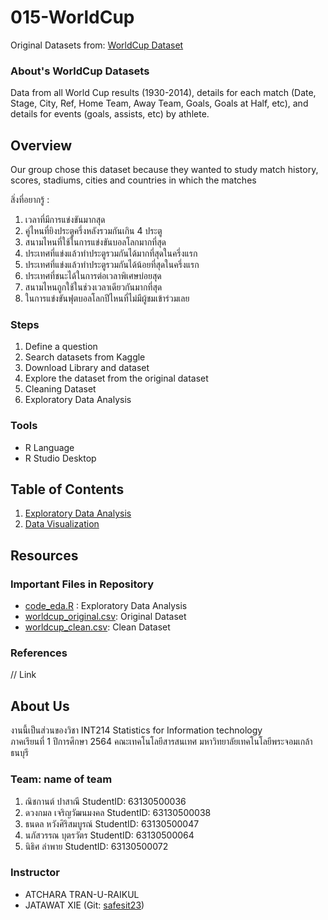 # 015-WorldCup

Original Datasets from: [WorldCup Dataset](https://www.kaggle.com/mysarahmadbhat/world-cup?select=WorldCupMatches.csv)

### About's WorldCup Datasets

Data from all World Cup results (1930-2014), details for each match (Date, Stage, City, Ref, Home Team, Away Team, Goals, Goals at Half, etc), and details for events (goals, assists, etc) by athlete.

## Overview

Our group chose this dataset because they wanted to study match history, scores, stadiums, cities and countries in which the matches

สิ่งที่อยากรู้ :

1.  เวลาที่มีการแข่งขันมากสุด
2.  คู่ไหนที่ยิงประตูครึ่งหลังรวมกันเกิน 4 ประตู
3.  สนามไหนที่ใช้ในการแข่งขันบอลโลกมากที่สุด
4.  ประเทศที่แข่งแล้วทำประตูรวมกันได้มากที่สุดในครึ่งแรก
5.  ประเทศที่แข่งแล้วทำประตูรวมกันได้น้อยที่สุดในครึ่งแรก
6.  ประเทศที่ชนะได้ในการต่อเวลาพิเศษบ่อยสุด
7.  สนามไหนถูกใช้ในช่วงเวลาเดียวกันมากที่สุด
8.  ในการแข่งขันฟุตบอลโลกปีไหนที่ไม่มีผู้ชมเข้าร่วมเลย

### Steps

1. Define a question
2. Search datasets from Kaggle
3. Download Library and dataset
4. Explore the dataset from the original dataset
5. Cleaning Dataset
6. Exploratory Data Analysis

### Tools

- R Language
- R Studio Desktop

## Table of Contents

1. [Exploratory Data Analysis](./01_explore.md)
2. [Data Visualization]()

## Resources

### Important Files in Repository

- [code_eda.R](./code_eda.R) : Exploratory Data Analysis
- [worldcup_original.csv](./WorldCupMatches.csv): Original Dataset
- [worldcup_clean.csv](./worldcupclean.csv): Clean Dataset

### References

// Link

## About Us

งานนี้เป็นส่วนของวิชา INT214 Statistics for Information technology <br/> ภาคเรียนที่ 1 ปีการศึกษา 2564 คณะเทคโนโลยีสารสนเทศ มหาวิทยาลัยเทคโนโลยีพระจอมเกล้าธนบุรี

### Team: name of team

1. ณิชกานต์ ปาสาณี StudentID: 63130500036
2. ดวงกมล เจริญวัฒนมงคล StudentID: 63130500038
3. ธนดล หวังศิริสมบูรณ์ StudentID: 63130500047
4. นภัสวรรณ บุตรวัตร StudentID: 63130500064
5. นิธิศ ลำพาย StudentID: 63130500072

### Instructor

- ATCHARA TRAN-U-RAIKUL
- JATAWAT XIE (Git: [safesit23](https://github.com/safesit23))
